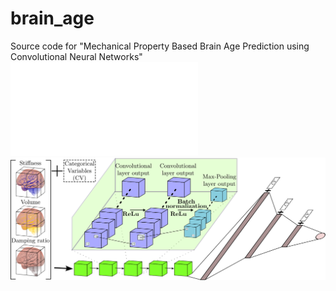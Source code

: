# brain_age
Source code for "Mechanical Property Based Brain Age Prediction using Convolutional Neural Networks"
![Alt text](figs/brain_maps.pdf?raw=true "Brain maps")
![Alt text](figs/diagram_brain_age_multimodal.svg?raw=true "Convolutional Neural Network Architecture")
